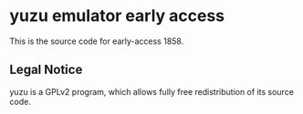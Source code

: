 yuzu emulator early access
=============

This is the source code for early-access 1858.

## Legal Notice

yuzu is a GPLv2 program, which allows fully free redistribution of its source code.